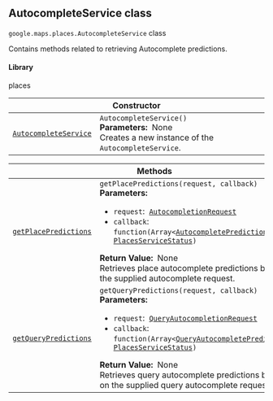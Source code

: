 
<devsite-heading text=" AutocompleteService class" for="AutocompleteService" level="h2" link="" toc="" back-to-top=""><h2 id="AutocompleteService" is-upgraded="">AutocompleteService class</h2></devsite-heading>
<p>
<code translate="no" dir="ltr"><span itemprop="path">google.maps.places</span>.<span itemprop="name">AutocompleteService</span></code>
class
</p>
<p>Contains methods related to retrieving Autocomplete predictions.</p>
<devsite-heading text="Library" for="library" level="h4" link=""><h4 is-upgraded="" id="library">Library</h4></devsite-heading>
<p>places</p>
<div class="devsite-table-wrapper"><table class="constructors responsive" summary="class AutocompleteService - Constructor">
<thead>
<tr><th colspan="2" id="AutocompleteService.constructor">Constructor</th>
</tr></thead>
<tbody>
<tr>
<td><code translate="no" dir="ltr"><a class="secret-link" href="#AutocompleteService.constructor"><span>AutocompleteService</span></a></code></td>
<td><div><code translate="no" dir="ltr">AutocompleteService()</code></div>
<div class="desc"><strong>Parameters:</strong>&nbsp; None</div>
<div class="desc">Creates a new instance of the <code translate="no" dir="ltr">AutocompleteService</code>.</div></td>
</tr>
</tbody>
</table></div>
<div class="devsite-table-wrapper"><table class="methods responsive" summary="class AutocompleteService - Methods">
<thead>
<tr><th colspan="2">Methods</th>
</tr></thead>
<tbody>
<tr id="AutocompleteService.getPlacePredictions">
<td itemprop="property"><code translate="no" dir="ltr"><a class="secret-link" href="#AutocompleteService.getPlacePredictions"><span>getPlacePredictions</span></a></code></td>
<td><div><code translate="no" dir="ltr">getPlacePredictions(request, callback)</code></div>
<div class="desc"><strong>Parameters:</strong>&nbsp; <ul>
<li><code translate="no" dir="ltr">request</code>:&nbsp; <code translate="no" dir="ltr"><a href="AutocompletionRequest.md">AutocompletionRequest</a></code></li>
<li><code translate="no" dir="ltr">callback</code>:&nbsp; <code translate="no" dir="ltr">function(Array&lt;<a href="AutocompletePrediction.md">AutocompletePrediction</a>&gt;, <a href="PlacesServiceStatus.md">PlacesServiceStatus</a>)</code></li>
</ul></div>
<div class="desc"><strong>Return Value:</strong>&nbsp; None</div>
<div class="desc">Retrieves place autocomplete predictions based on the supplied autocomplete request.</div></td>
</tr>
<tr id="AutocompleteService.getQueryPredictions">
<td itemprop="property"><code translate="no" dir="ltr"><a class="secret-link" href="#AutocompleteService.getQueryPredictions"><span>getQueryPredictions</span></a></code></td>
<td><div><code translate="no" dir="ltr">getQueryPredictions(request, callback)</code></div>
<div class="desc"><strong>Parameters:</strong>&nbsp; <ul>
<li><code translate="no" dir="ltr">request</code>:&nbsp; <code translate="no" dir="ltr"><a href="QueryAutocompletionRequest.md">QueryAutocompletionRequest</a></code></li>
<li><code translate="no" dir="ltr">callback</code>:&nbsp; <code translate="no" dir="ltr">function(Array&lt;<a href="QueryAutocompletePrediction.md">QueryAutocompletePrediction</a>&gt;, <a href="PlacesServiceStatus.md">PlacesServiceStatus</a>)</code></li>
</ul></div>
<div class="desc"><strong>Return Value:</strong>&nbsp; None</div>
<div class="desc">Retrieves query autocomplete predictions based on the supplied query autocomplete request.</div></td>
</tr>
</tbody>
</table></div>
<script src="replace_links.js"></script>
